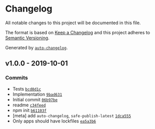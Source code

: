 # Changelog

All notable changes to this project will be documented in this file.

The format is based on [Keep a Changelog](https://keepachangelog.com/en/1.0.0/)
and this project adheres to [Semantic Versioning](https://semver.org/spec/v2.0.0.html).

Generated by [`auto-changelog`](https://github.com/CookPete/auto-changelog).

## v1.0.0 - 2019-10-01

### Commits

- Tests [`bcd0d1c`](https://github.com/es-shims/Array.prototype.reduce/commit/bcd0d1c197481aa23f8789a321fe153e5de29c6e)
- Implementation [`9bad631`](https://github.com/es-shims/Array.prototype.reduce/commit/9bad631c7987cb5ed090e0a0dd4365b99b7f1368)
- Initial commit [`06b97be`](https://github.com/es-shims/Array.prototype.reduce/commit/06b97bed9f8b2da62133d65449b6dc86bf0db0ee)
- readme [`c34feed`](https://github.com/es-shims/Array.prototype.reduce/commit/c34feed860b1b3145e6a10be75b46279f1253863)
- npm init [`b61103f`](https://github.com/es-shims/Array.prototype.reduce/commit/b61103f2bceadd948956bacddd51c1bafd2222c4)
- [meta] add `auto-changelog`, `safe-publish-latest` [`1dca555`](https://github.com/es-shims/Array.prototype.reduce/commit/1dca555a483698dc4de8a75822a93ee6c5a90155)
- Only apps should have lockfiles [`ea5a3b6`](https://github.com/es-shims/Array.prototype.reduce/commit/ea5a3b6df9ba53d5f7c66be8219fa4723b850099)
